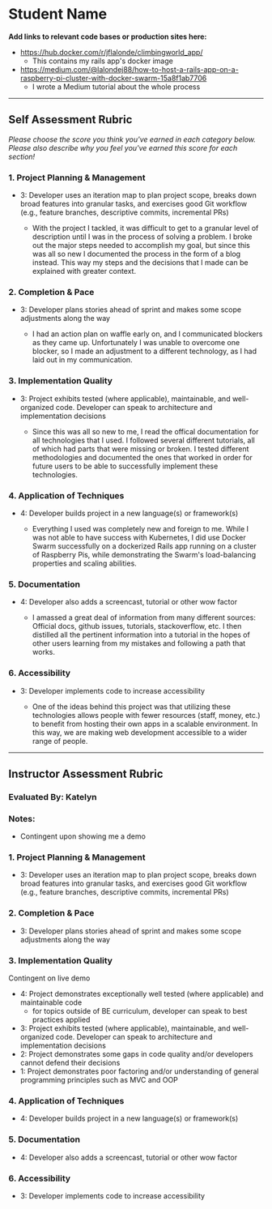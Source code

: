 # Student Name

**Add links to relevant code bases or production sites here:**

* https://hub.docker.com/r/jflalonde/climbingworld_app/
     * This contains my rails app's docker image
* https://medium.com/@lalondej88/how-to-host-a-rails-app-on-a-raspberry-pi-cluster-with-docker-swarm-15a8f1ab7706
     * I wrote a Medium tutorial about the whole process

---------------

Self Assessment Rubric
------------

_Please choose the score you think you've earned in each category below. Please also describe why you feel you've earned this score for each section!_

### 1. Project Planning & Management

*   3: Developer uses an iteration map to plan project scope, breaks down broad features into granular tasks, and exercises good Git workflow (e.g., feature branches, descriptive commits, incremental PRs)

     * With the project I tackled, it was difficult to get to a granular level of description until I was in the process of solving a problem. I broke out the major steps needed to accomplish my goal, but since this was all so new I documented the process in the form of a blog instead. This way my steps and the decisions that I made can be explained with greater context.

### 2. Completion & Pace

*   3: Developer plans stories ahead of sprint and makes some scope adjustments along the way

     * I had an action plan on waffle early on, and I communicated blockers as they came up. Unfortunately I was unable to overcome one blocker, so I made an adjustment to a different technology, as I had laid out in my communication.

### 3. Implementation Quality

*   3: Project exhibits tested (where applicable), maintainable, and well-organized code. Developer can speak to architecture and implementation decisions

     * Since this was all so new to me, I read the offical documentation for all technologies that I used. I followed several different tutorials, all of which had parts that were missing or broken. I tested different methodologies and documented the ones that worked in order for future users to be able to successfully implement these technologies.

### 4. Application of Techniques

*   4: Developer builds project in a new language(s) or framework(s)

     * Everything I used was completely new and foreign to me. While I was not able to have success with Kubernetes, I did use Docker Swarm successfully on a dockerized Rails app running on a cluster of Raspberry Pis, while demonstrating the Swarm's load-balancing properties and scaling abilities.

### 5. Documentation

*   4: Developer also adds a screencast, tutorial or other wow factor

     * I amassed a great deal of information from many different sources: Official docs, github issues, tutorials, stackoverflow, etc. I then distilled all the pertinent information into a tutorial in the hopes of other users learning from my mistakes and following a path that works.

### 6. Accessibility

*   3: Developer implements code to increase accessibility

     * One of the ideas behind this project was that utilizing these technologies allows people with fewer resources (staff, money, etc.) to benefit from hosting their own apps in a scalable environment. In this way, we are making web development accessible to a wider range of people.
---------------


Instructor Assessment Rubric
------------

### Evaluated By: Katelyn

### Notes:

- Contingent upon showing me a demo

### 1. Project Planning & Management

*   3: Developer uses an iteration map to plan project scope, breaks down broad features into granular tasks, and exercises good Git workflow (e.g., feature branches, descriptive commits, incremental PRs)

### 2. Completion & Pace

*   3: Developer plans stories ahead of sprint and makes some scope adjustments along the way

### 3. Implementation Quality

Contingent on live demo

*   4: Project demonstrates exceptionally well tested (where applicable) and maintainable code
      * for topics outside of BE curriculum, developer can speak to best practices applied
*   3: Project exhibits tested (where applicable), maintainable, and well-organized code. Developer can speak to architecture and implementation decisions
*   2: Project demonstrates some gaps in code quality and/or developers cannot defend their decisions
*   1: Project demonstrates poor factoring and/or understanding of general programming principles such as MVC and OOP

### 4. Application of Techniques

*   4: Developer builds project in a new language(s) or framework(s)


### 5. Documentation

*   4: Developer also adds a screencast, tutorial or other wow factor

### 6. Accessibility

*   3: Developer implements code to increase accessibility
